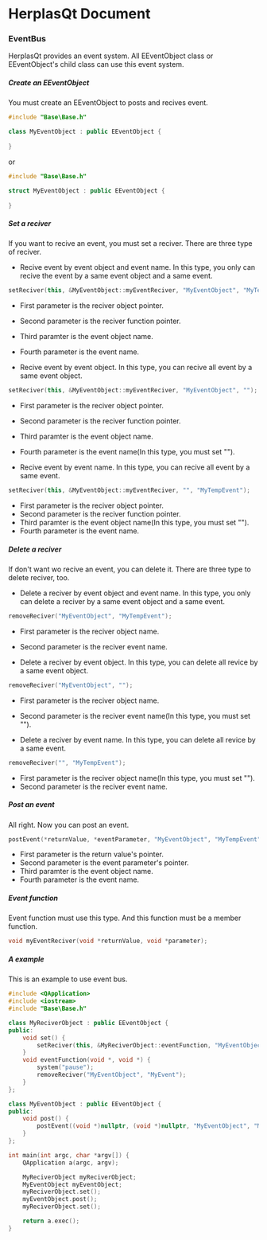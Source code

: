 # HerplasQt Document

### EventBus
HerplasQt provides an event system. All EEventObject class or EEventObject's child class can use this event system.

##### Create an EEventObject
You must create an EEventObject to posts and recives event.
```c++
#include "Base\Base.h"

class MyEventObject : public EEventObject {
	
}
```
or
```c++
#include "Base\Base.h"

struct MyEventObject : public EEventObject {
	
}
```

##### Set a reciver
If you want to recive an event, you must set a reciver.
There are three type of reciver.

* Recive event by event object and event name.
In this type, you only can recive the event by a same event object and a same event.
```c++
setReciver(this, &MyEventObject::myEventReciver, "MyEventObject", "MyTempEvent");
```
* First parameter is the reciver object pointer.
* Second parameter is the reciver function pointer.
* Third paramter is the event object name.
* Fourth parameter is the event name.

* Recive event by event object.
In this type, you can recive all event by a same event object.
```c++
setReciver(this, &MyEventObject::myEventReciver, "MyEventObject", "");
```
* First parameter is the reciver object pointer.
* Second parameter is the reciver function pointer.
* Third paramter is the event object name.
* Fourth parameter is the event name(In this type, you must set "").

* Recive event by event name.
In this type, you can recive all event by a same event.
```c++
setReciver(this, &MyEventObject::myEventReciver, "", "MyTempEvent");
```
* First parameter is the reciver object pointer.
* Second parameter is the reciver function pointer.
* Third paramter is the event object name(In this type, you must set "").
* Fourth parameter is the event name.

##### Delete a reciver
If don't want wo recive an event, you can delete it.
There are three type to delete reciver, too.

* Delete a reciver by event object and event name.
In this type, you only can delete a reciver by a same event object and a same event.
```c++
removeReciver("MyEventObject", "MyTempEvent");
```
* First parameter is the reciver object name.
* Second parameter is the reciver event name.

* Delete a reciver by event object.
In this type, you can delete all revice by a same event object.
```c++
removeReciver("MyEventObject", "");
```
* First parameter is the reciver object name.
* Second parameter is the reciver event name(In this type, you must set "").

* Delete a reciver by event name.
In this type, you can delete all revice by a same event.
```c++
removeReciver("", "MyTempEvent");
```
* First parameter is the reciver object name(In this type, you must set "").
* Second parameter is the reciver event name.

##### Post an event
All right. Now you can post an event.
```c++
postEvent(*returnValue, *eventParameter, "MyEventObject", "MyTempEvent");
```
* First parameter is the return value's pointer.
* Second parameter is the event parameter's pointer.
* Third paramter is the event object name.
* Fourth parameter is the event name.

##### Event function
Event function must use this type. And this function must be a member function.
```c++
void myEventReciver(void *returnValue, void *parameter);
```

##### A example
This is an example to use event bus.
```c++
#include <QApplication>
#include <iostream>
#include "Base\Base.h"

class MyReciverObject : public EEventObject {
public:
	void set() {
		setReciver(this, &MyReciverObject::eventFunction, "MyEventObject", "MyEvent");
	}
	void eventFunction(void *, void *) {
		system("pause");
		removeReciver("MyEventObject", "MyEvent");
	}
};

class MyEventObject : public EEventObject {
public:
	void post() {
		postEvent((void *)nullptr, (void *)nullptr, "MyEventObject", "MyEvent");
	}
};

int main(int argc, char *argv[]) {
	QApplication a(argc, argv);

	MyReciverObject myReciverObject;
	MyEventObject myEventObject;
	myReciverObject.set();
	myEventObject.post();
	myReciverObject.set();

	return a.exec();
}
```